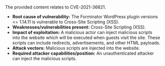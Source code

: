 The provided content relates to CVE-2021-36821.

- **Root cause of vulnerability:** The Forminator WordPress plugin versions <= 1.14.11 is vulnerable to Cross-Site Scripting (XSS).
- **Weaknesses/vulnerabilities present:**  Cross-Site Scripting (XSS).
- **Impact of exploitation:** A malicious actor can inject malicious scripts into the website which will be executed when guests visit the site. These scripts can include redirects, advertisements, and other HTML payloads.
- **Attack vectors:**  Malicious scripts are injected into the website.
- **Required attacker capabilities/position:** An unauthenticated attacker can inject the malicious scripts.